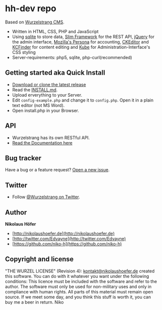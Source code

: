 # hh-dev repo

Based on [Wurzelstrang CMS](https://github.com/niko-h/wurzelstrang).

* Written in HTML, CSS, PHP and JavaScript
* Using [sqlite](https://sqlite.org/) to store data, [Slim Framework](http://slimframework.com/) for the REST API, [jQuery](http://jquery.com/) for the admin interface, [Mozilla's Persona](https://login.persona.org) for accounting, [CKEditor](ckeditor.com) and [KCFinder](http://kcfinder.sunhater.com/) for content editing and [Kube](http://imperavi.com/kube/) for Administration-Interface's CSS styling
* Server-requirements: php5, sqlite, php-curl(recommended)


## Getting started aka Quick Install

* [Download or clone the latest release](https://github.com/niko-h/wurzelstrang)
* Read the [INSTALL.md](INSTALL.md).
* Upload erverything to your Server.
* Edit `config-example.php` and change it to `config.php`. Open it in a plain text editor (not MS Word).
* Open install.php in your Browser.


## API

* Wurzelstrang has its own RESTful API.
* [Read the Documentation here](http://docs.wurzelstrang.apiary.io/)


## Bug tracker

Have a bug or a feature request? [Open a new issue](https://github.com/niko-h/wurzelstrang/issues).


## Twitter

* Follow [@Wurzelstrang on Twitter](http://twitter.com/Wurzelstrang).


## Author

**Nikolaus Höfer**

+ [http://nikolaushoefer.de](http://nikolaushoefer.de)
+ [http://twitter.com/Edvayne](http://twitter.com/Edvayne)
+ [https://github.com/niko-h](https://github.com/niko-h)


## Copyright and license

"THE WURZEL LICENSE" (Revision 4):  <kontakt@nikolaushoefer.de> created this software. You can do with it whatever you want under the following conditions: This licence must be included with the software and refer to the author. The software must only be used for non-military uses and only in compliance with human rights. All parts of this material must remain open source. If we meet some day, and you think this stuff is worth it, you can buy me a beer in return. Niko